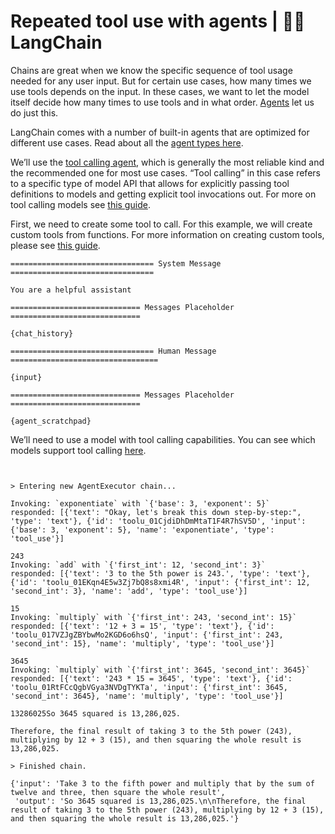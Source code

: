# Repeated tool use with agents | 🦜️🔗 LangChain
Chains are great when we know the specific sequence of tool usage needed for any user input. But for certain use cases, how many times we use tools depends on the input. In these cases, we want to let the model itself decide how many times to use tools and in what order. [Agents](https://python.langchain.com/docs/modules/agents/) let us do just this.

LangChain comes with a number of built-in agents that are optimized for different use cases. Read about all the [agent types here](https://python.langchain.com/docs/modules/agents/agent_types/).

We’ll use the [tool calling agent](https://python.langchain.com/docs/modules/agents/agent_types/tool_calling/), which is generally the most reliable kind and the recommended one for most use cases. “Tool calling” in this case refers to a specific type of model API that allows for explicitly passing tool definitions to models and getting explicit tool invocations out. For more on tool calling models see [this guide](https://python.langchain.com/docs/modules/model_io/chat/function_calling/).

First, we need to create some tool to call. For this example, we will create custom tools from functions. For more information on creating custom tools, please see [this guide](https://python.langchain.com/docs/modules/tools/).

```
================================ System Message ================================

You are a helpful assistant

============================= Messages Placeholder =============================

{chat_history}

================================ Human Message =================================

{input}

============================= Messages Placeholder =============================

{agent_scratchpad}

```


We’ll need to use a model with tool calling capabilities. You can see which models support tool calling [here](https://python.langchain.com/docs/integrations/chat/).

```


> Entering new AgentExecutor chain...

Invoking: `exponentiate` with `{'base': 3, 'exponent': 5}`
responded: [{'text': "Okay, let's break this down step-by-step:", 'type': 'text'}, {'id': 'toolu_01CjdiDhDmMtaT1F4R7hSV5D', 'input': {'base': 3, 'exponent': 5}, 'name': 'exponentiate', 'type': 'tool_use'}]

243
Invoking: `add` with `{'first_int': 12, 'second_int': 3}`
responded: [{'text': '3 to the 5th power is 243.', 'type': 'text'}, {'id': 'toolu_01EKqn4E5w3Zj7bQ8s8xmi4R', 'input': {'first_int': 12, 'second_int': 3}, 'name': 'add', 'type': 'tool_use'}]

15
Invoking: `multiply` with `{'first_int': 243, 'second_int': 15}`
responded: [{'text': '12 + 3 = 15', 'type': 'text'}, {'id': 'toolu_017VZJgZBYbwMo2KGD6o6hsQ', 'input': {'first_int': 243, 'second_int': 15}, 'name': 'multiply', 'type': 'tool_use'}]

3645
Invoking: `multiply` with `{'first_int': 3645, 'second_int': 3645}`
responded: [{'text': '243 * 15 = 3645', 'type': 'text'}, {'id': 'toolu_01RtFCcQgbVGya3NVDgTYKTa', 'input': {'first_int': 3645, 'second_int': 3645}, 'name': 'multiply', 'type': 'tool_use'}]

13286025So 3645 squared is 13,286,025.

Therefore, the final result of taking 3 to the 5th power (243), multiplying by 12 + 3 (15), and then squaring the whole result is 13,286,025.

> Finished chain.

```


```
{'input': 'Take 3 to the fifth power and multiply that by the sum of twelve and three, then square the whole result',
 'output': 'So 3645 squared is 13,286,025.\n\nTherefore, the final result of taking 3 to the 5th power (243), multiplying by 12 + 3 (15), and then squaring the whole result is 13,286,025.'}

```
